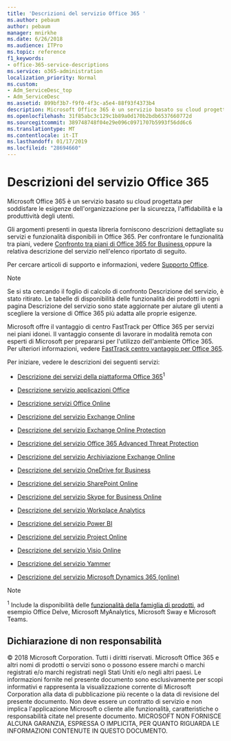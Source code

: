 ```yaml
---
title: 'Descrizioni del servizio Office 365 '
ms.author: pebaum
author: pebaum
manager: mnirkhe
ms.date: 6/26/2018
ms.audience: ITPro
ms.topic: reference
f1_keywords:
- office-365-service-descriptions
ms.service: o365-administration
localization_priority: Normal
ms.custom:
- Adm_ServiceDesc_top
- Adm_ServiceDesc
ms.assetid: 899bf3b7-f9f0-4f3c-a5e4-88f93f4373b4
description: Microsoft Office 365 è un servizio basato su cloud progettata per soddisfare le esigenze dell'organizzazione per la sicurezza, l'affidabilità e la produttività degli utenti.
ms.openlocfilehash: 31f85abc3c129c1b89a0d170b2bdb6537660772d
ms.sourcegitcommit: 389748748f04e29e096c0971707b5993f56dd6c6
ms.translationtype: MT
ms.contentlocale: it-IT
ms.lasthandoff: 01/17/2019
ms.locfileid: "28694660"
---
```

# <a name="office-365-service-descriptions"></a>Descrizioni del servizio Office 365 

Microsoft Office 365 è un servizio basato su cloud progettata per soddisfare le esigenze dell'organizzazione per la sicurezza, l'affidabilità e la produttività degli utenti. 
  
Gli argomenti presenti in questa libreria forniscono descrizioni dettagliate su servizi e funzionalità disponibili in Office 365. Per confrontare le funzionalità tra piani, vedere [Confronto tra piani di Office 365 for Business ](http://go.microsoft.com/fwlink/?LinkID=799177&amp;clcid=0x409) oppure la relativa descrizione del servizio nell'elenco riportato di seguito. 
  
Per cercare articoli di supporto e informazioni, vedere [Supporto Office](https://support.office.com/).
  
> [!NOTE]
> Se si sta cercando il foglio di calcolo di confronto Descrizione del servizio, è stato ritirato. Le tabelle di disponibilità delle funzionalità dei prodotti in ogni pagina Descrizione del servizio sono state aggiornate per aiutare gli utenti a scegliere la versione di Office 365 più adatta alle proprie esigenze. 
  
Microsoft offre il vantaggio di centro FastTrack per Office 365 per servizi nei piani idonei. Il vantaggio consente di lavorare in modalità remota con esperti di Microsoft per prepararsi per l'utilizzo dell'ambiente Office 365. Per ulteriori informazioni, vedere [FastTrack centro vantaggio per Office 365](https://docs.microsoft.com/fasttrack/O365-fasttrack-benefit-for-office-365).
  
Per iniziare, vedere le descrizioni dei seguenti servizi:
  
- [Descrizione dei servizi della piattaforma Office 365](office-365-platform-service-description/office-365-platform-service-description.md)<sup>1</sup>
    
- [Descrizione servizio applicazioni Office](office-applications-service-description/office-applications-service-description.md)
    
- [Descrizione servizi Office Online](office-online-service-description/office-online-service-description.md)
    
- [Descrizione del servizio Exchange Online](exchange-online-service-description/exchange-online-service-description.md)
    
- [Descrizione del servizio Exchange Online Protection](exchange-online-protection-service-description/exchange-online-protection-service-description.md)
    
- [Descrizione del servizio Office 365 Advanced Threat Protection](office-365-advanced-threat-protection-service-description.md)
    
- [Descrizione del servizio Archiviazione Exchange Online](exchange-online-archiving-service-description/exchange-online-archiving-service-description.md)
    
- [Descrizione del servizio OneDrive for Business](onedrive-for-business-service-description.md)
    
- [Descrizione del servizio SharePoint Online](sharepoint-online-service-description/sharepoint-online-service-description.md)
    
- [Descrizione del servizio Skype for Business Online](skype-for-business-online-service-description/skype-for-business-online-service-description.md)
    
- [Descrizione del servizio Workplace Analytics](workplace-analytics-service-description.md)
    
- [Descrizione del servizio Power BI](power-bi-service-description.md)
    
- [Descrizione del servizio Project Online](project-online-service-description/project-online-service-description.md)
    
- [Descrizione del servizio Visio Online](visio-online-service-description/visio-online-service-description.md)
    
- [Descrizione del servizio Yammer](yammer-service-description/yammer-service-description.md)
    
- [Descrizione del servizio Microsoft Dynamics 365 (online)](microsoft-dynamics-365-online-service-description.md)
    
> [!NOTE]
> <sup>1</sup> Include la disponibilità delle [funzionalità della famiglia di prodotti](https://technet.microsoft.com/EN-US/library/office-365-suite-features.aspx), ad esempio Office Delve, Microsoft MyAnalytics, Microsoft Sway e Microsoft Teams. 
  
## <a name="disclaimer"></a>Dichiarazione di non responsabilità

© 2018 Microsoft Corporation. Tutti i diritti riservati. Microsoft Office 365 e altri nomi di prodotti o servizi sono o possono essere marchi o marchi registrati e/o marchi registrati negli Stati Uniti e/o negli altri paesi. Le informazioni fornite nel presente documento sono esclusivamente per scopi informativi e rappresenta la visualizzazione corrente di Microsoft Corporation alla data di pubblicazione più recente o la data di revisione del presente documento. Non deve essere un contratto di servizio e non implica l'applicazione Microsoft o cliente alle funzionalità, caratteristiche o responsabilità citate nel presente documento. MICROSOFT NON FORNISCE ALCUNA GARANZIA, ESPRESSA O IMPLICITA, PER QUANTO RIGUARDA LE INFORMAZIONI CONTENUTE IN QUESTO DOCUMENTO. 
  
